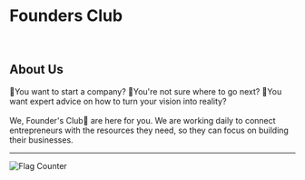<!--(.github)-->
# Founders Club
<br/>

## About Us

🤔You want to start a company? 🤔You're not sure where to go next? 🤔You want expert advice on how to turn your vision into reality?<br/><br/> We, Founder's Club🚀 are here for you. We are working daily to connect entrepreneurs with the resources they need, so they can focus on building their businesses.

***

<img src="https://s01.flagcounter.com/count2/H4UQ/bg_3B3B3B/txt_E8FDFF/border_7D7D7D/columns_2/maxflags_10/viewers_0/labels_1/pageviews_1/flags_0/percent_0/" alt="Flag Counter">

